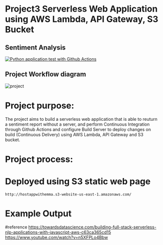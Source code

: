 # Project3 Serverless Web Application using AWS Lambda, API Gateway, S3 Bucket

## Sentiment Analysis 
[![Python application test with Github Actions](https://github.com/nogibjj/fastapi_news/actions/workflows/main.yml/badge.svg)](https://github.com/nogibjj/fastapi_news/actions/workflows/main.yml)

## Project Workflow diagram

![project](https://user-images.githubusercontent.com/112578755/226981316-7e066027-0468-46d1-b2a0-2ec5d80ea915.jpg)

# Project purpose:

The project aims to build a serverless web application that is able to reuturn a sentiment report without a server, and perform Continuous Integration through Github Actions and configure Build Server to deploy changes on build (Continuous Delivery) using AWS Lambda, API Gateway and S3 bucket.

# Project process:


# Deployed using S3 static web page
`http://hostappwithemma.s3-website-us-east-1.amazonaws.com/ `

# Example Output


#reference
https://towardsdatascience.com/building-full-stack-serverless-nlp-applications-with-javascript-aws-c63ca365cd15
https://www.youtube.com/watch?v=n5XFPLo4Bbw

